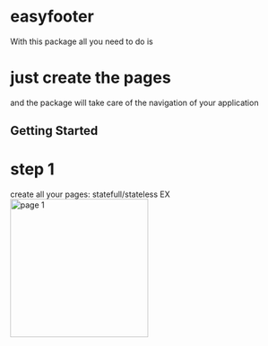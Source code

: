 # easyfooter

With this package all you need to do is 
# just create the pages 
and the package will take care of the navigation of your application

## Getting Started

# step 1
create all your pages: statefull/stateless
EX  
<img width="246" alt="page 1" src="https://user-images.githubusercontent.com/62427228/87847779-4d67c880-c8e3-11ea-997a-22790083fbf6.PNG">
